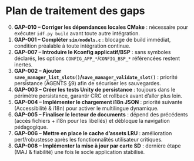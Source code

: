 # Plan de traitement des gaps

0. **GAP-010 – Corriger les dépendances locales CMake** : nécessaire pour exécuter `idf.py build` avant toute autre intégration.
1. **GAP-001 – Compléter `sim/models.c`** : blocage de build immédiat, condition préalable à toute intégration continue.
2. **GAP-007 – Introduire le Kconfig applicatif/BSP** : sans symboles déclarés, les options `CONFIG_APP_*`/`CONFIG_BSP_*` référencées restent inertes.
3. **GAP-002 – Ajouter `save_manager_list_slots()`/`save_manager_validate_slot()`** : priorité persistance (AGENTS §9) afin de sécuriser les sauvegardes.
4. **GAP-003 – Créer les tests Unity de persistance** : toujours dans le périmètre persistance, garantir CRC et rollback avant d’aller plus loin.
5. **GAP-004 – Implémenter le chargement i18n JSON** : priorité suivante (Accessibilité & i18n) pour activer le multilingue dynamique.
6. **GAP-005 – Finaliser le lecteur de documents** : dépend des précédents (accès fichiers + i18n pour les libellés) et débloque la navigation pédagogique.
7. **GAP-006 – Mettre en place le cache d’assets LRU** : amélioration perf/robustesse après les fonctionnalités utilisateur critiques.
8. **GAP-008 – Implémenter la mise à jour par carte SD** : dernière étape (MAJ & fiabilité) une fois le socle application stabilisé.
